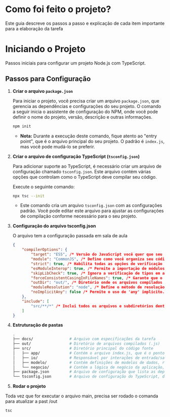 # Como foi feito o projeto?

Este guia descreve os passos a passo e explicação de cada item importante para a elaboração da tarefa

# Iniciando o Projeto

Passos iniciais para configurar um projeto Node.js com TypeScript.

## Passos para Configuração

1. **Criar o arquivo `package.json`**

   Para iniciar o projeto, você precisa criar um arquivo `package.json`, que gerencia as dependências e configurações do seu projeto. O comando a seguir inicia o assistente de configuração do NPM, onde você pode definir o nome do projeto, versão, descrição e outras informações.

   ```bash
   npm init
   ```

   - **Nota:** Durante a execução deste comando, fique atento ao "entry point", que é o arquivo principal do seu projeto. O padrão é `index.js`, mas você pode mudá-lo se preferir.

2. **Criar o arquivo de configuração TypeScript (`tsconfig.json`)**

   Para adicionar suporte ao TypeScript, é necessário criar um arquivo de configuração chamado `tsconfig.json`. Este arquivo contém várias opções que controlam como o TypeScript deve compilar seu código.

   Execute o seguinte comando:

   ```bash
   npx tsc --init
   ```

   - Este comando cria um arquivo `tsconfig.json` com as configurações padrão. Você pode editar este arquivo para ajustar as configurações de compilação conforme necessário para o seu projeto.

3. **Configuração do arquivo tsconfig.json**

    O arquivo tem a configuração passada em sala de aula

    ```json
    {
        "compilerOptions": {
            "target": "ES5", /* Versão do JavaScript você quer que seu código seja transformado */
            "module": "CommonJS", /* Define como você organiza seu código em partes menores, chamadas de módulos */
            "strict": true, /* Habilita todas as opções de verificação rigorosa do TypeScript, ajudando a identificar potenciais erros. */
            "esModuleInterop": true, /* Permite a importação de módulos ES6 para módulos CommonJS, facilitando a interoperabilidade. */
            "skipLibCheck": true, /* Ignora a verificação de tipos em arquivos de definição de tipo (.d.ts), acelerando o processo de compilação. */
            "forceConsistentCasingInFileNames": true, /* Garante que o casing (maiúsculas/minúsculas) dos nomes de arquivos seja consistente, prevenindo erros em sistemas de arquivos sensíveis a case. */
            "outDir": "out/", /* Diretório onde os arquivos compilados serão colocados, sepando os arquivos ts de js. */
            "moduleResolution": "node", /* Define o método de resolução de módulos */
            "noImplicitAny": false /* Permite o uso de 'any' implícito. Se definido como true, o TypeScript exigirá que você especifique o tipo ou coloque 'any'. */
        },
        "include": [
            "src/**/*" /* Inclui todos os arquivos e subdiretórios dentro da pasta 'src' para serem compilados. */
        ]
    }

    ```

4. **Estruturação de pastas**

    ```bash
    .
    ├── docs/                # Arquivo com especificações da tarefa
    ├── out/                 # Diretório de arquivos compilados (.js)
    ├── src/                 # Diretório principal do código fonte
    │   ├── app/             # Contém o arquivo index.js, que é o ponto de entrada da aplicação
    │   ├── io/              # Responsável por interações de entrada/saída, como manipulação de arquivos ou entradas
    │   ├── modelo/          # Contém definições de modelos de dados, representando entidades do sistema
    │   └── negocio/         # Contém a lógica de negócio da aplicação, onde as regras e operações principais são implementadas
    ├── package.json         # Arquivo de configuração que lista as dependências do projeto e scripts de execução
    └── tsconfig.json        # Arquivo de configuração do TypeScript, definindo opções de compilação

    ```

4. **Rodar o projeto**

Toda vez que for executar o arquivo main, precisa ser rodado o comanda para atualizar a past /out

```
tsc
```
